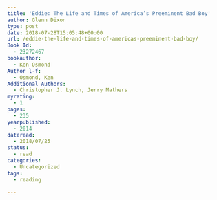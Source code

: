 ```yaml
---
title: 'Eddie: The Life and Times of America’s Preeminent Bad Boy'
author: Glenn Dixon
type: post
date: 2018-07-28T15:05:48+00:00
url: /eddie-the-life-and-times-of-americas-preeminent-bad-boy/
Book Id:
  - 23272467
bookauthor:
  - Ken Osmond
Author l-f:
  - Osmond, Ken
Additional Authors:
  - Christopher J. Lynch, Jerry Mathers
myrating:
  - 1
pages:
  - 235
yearpublished:
  - 2014
dateread:
  - 2018/07/25
status:
  - read
categories:
  - Uncategorized
tags:
  - reading

---
```

